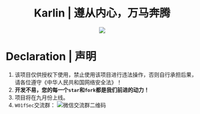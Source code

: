 <h1 align="center">Karlin | 遵从内心，万马奔腾</h1>  
<p align="center"><img src="https://socialify.git.ci/W01fh4cker/Karlin/image?description=1&font=Rokkitt&forks=1&issues=1&language=1&logo=https%3A%2F%2Fs2.loli.net%2F2022%2F07%2F24%2FZ6b9pGNtPLwu7ro.jpg&name=1&owner=1&pattern=Circuit%20Board&pulls=1&stargazers=1&theme=Dark" /></p>  

# Declaration | 声明

1. 该项目仅供授权下使用，禁止使用该项目进行违法操作，否则自行承担后果，请各位遵守《中华人民共和国网络安全法》！
2. **开发不易，您的每一个`star`和`fork`都是我们前进的动力！**
3. 项目将在九月份上线。
4. `W01fSec`交流群：
![微信交流群二维码](https://s2.loli.net/2022/08/24/6oqsBkpYLZw7SRC.jpg)
